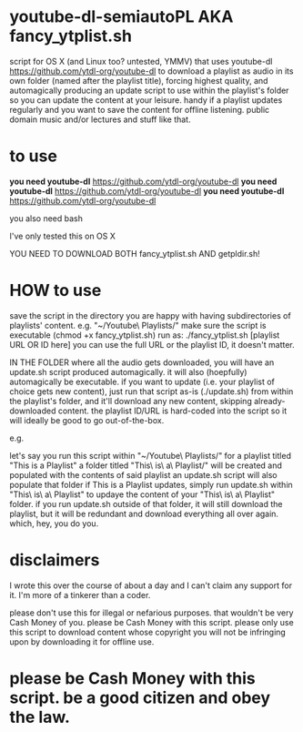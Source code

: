 # youtube-dl-semiautoPL AKA fancy_ytplist.sh
script for OS X (and Linux too? untested, YMMV) that uses youtube-dl https://github.com/ytdl-org/youtube-dl to download a playlist as audio in its own folder (named after the playlist title), forcing highest quality, and automagically producing an update script to use within the playlist's folder so you can update the content at your leisure. handy if a playlist updates regularly and you want to save the content for offline listening. public domain music and/or lectures and stuff like that.

# to use

**you need youtube-dl** https://github.com/ytdl-org/youtube-dl
**you need youtube-dl** https://github.com/ytdl-org/youtube-dl
**you need youtube-dl** https://github.com/ytdl-org/youtube-dl

you also need bash

I've only tested this on OS X

YOU NEED TO DOWNLOAD BOTH fancy_ytplist.sh AND getpldir.sh!

# HOW to use

save the script in the directory you are happy with having subdirectories of playlists' content. e.g. "~/Youtube\ Playlists/"
make sure the script is executable (chmod +x fancy_ytplist.sh)
run as: ./fancy_ytplist.sh [playlist URL OR ID here]
you can use the full URL or the playlist ID, it doesn't matter.

IN THE FOLDER where all the audio gets downloaded, you will have an update.sh script produced automagically. it will also (hoepfully) automagically be executable. if you want to update (i.e. your playlist of choice gets new content), just run that script as-is (./update.sh) from within the playlist's folder, and it'll download any new content, skipping already-downloaded content. the playlist ID/URL is hard-coded into the script so it will ideally be good to go out-of-the-box.

e.g.

let's say you run this script within "~/Youtube\ Playlists/" for a playlist titled "This is a Playlist"
a folder titled "This\ is\ a\ Playlist/" will be created and populated with the contents of said playlist
an update.sh script will also populate that folder
if This is a Playlist updates, simply run update.sh within "This\ is\ a\ Playlist" to updaye the content of your "This\ is\ a\ Playlist" folder.
if you run update.sh outside of that folder, it will still download the playlist, but it will be redundant and download everything all over again. which, hey, you do you.

# disclaimers

I wrote this over the course of about a day and I can't claim any support for it. I'm more of a tinkerer than a coder.

please don't use this for illegal or nefarious purposes. that wouldn't be very Cash Money of you. please be Cash Money with this script. please only use this script to download content whose copyright you will not be infringing upon by downloading it for offline use.

# please be Cash Money with this script. be a good citizen and obey the law.
